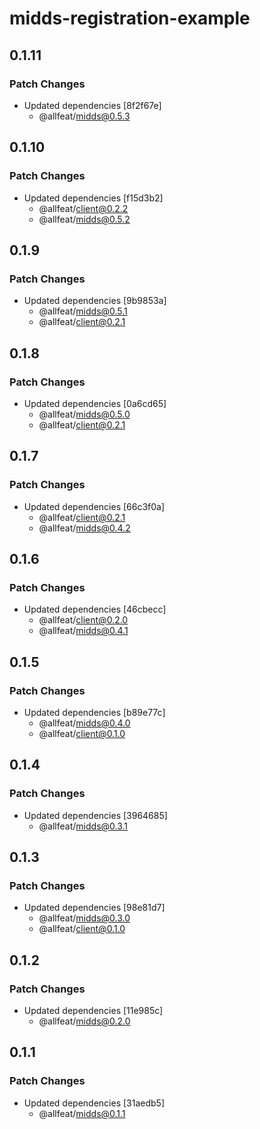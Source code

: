 # midds-registration-example

## 0.1.11

### Patch Changes

- Updated dependencies [8f2f67e]
  - @allfeat/midds@0.5.3

## 0.1.10

### Patch Changes

- Updated dependencies [f15d3b2]
  - @allfeat/client@0.2.2
  - @allfeat/midds@0.5.2

## 0.1.9

### Patch Changes

- Updated dependencies [9b9853a]
  - @allfeat/midds@0.5.1
  - @allfeat/client@0.2.1

## 0.1.8

### Patch Changes

- Updated dependencies [0a6cd65]
  - @allfeat/midds@0.5.0
  - @allfeat/client@0.2.1

## 0.1.7

### Patch Changes

- Updated dependencies [66c3f0a]
  - @allfeat/client@0.2.1
  - @allfeat/midds@0.4.2

## 0.1.6

### Patch Changes

- Updated dependencies [46cbecc]
  - @allfeat/client@0.2.0
  - @allfeat/midds@0.4.1

## 0.1.5

### Patch Changes

- Updated dependencies [b89e77c]
  - @allfeat/midds@0.4.0
  - @allfeat/client@0.1.0

## 0.1.4

### Patch Changes

- Updated dependencies [3964685]
  - @allfeat/midds@0.3.1

## 0.1.3

### Patch Changes

- Updated dependencies [98e81d7]
  - @allfeat/midds@0.3.0
  - @allfeat/client@0.1.0

## 0.1.2

### Patch Changes

- Updated dependencies [11e985c]
  - @allfeat/midds@0.2.0

## 0.1.1

### Patch Changes

- Updated dependencies [31aedb5]
  - @allfeat/midds@0.1.1
